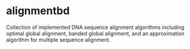 alignmentbd
===========

Collection of implemented DNA sequence alignment algorithms including optimal global alignment, banded global alignment, and an approximation algorithm for multiple sequence alignment.
